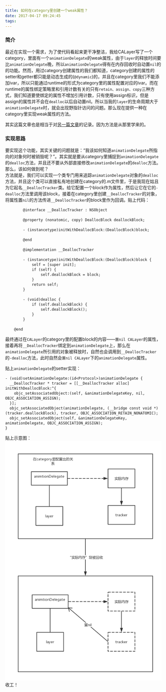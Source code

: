 ```yaml
---
title: 如何在category里创建一个weak属性？
date: 2017-04-17 09:24:45
tags:
---
```

### 简介
最近在实现一个需求，为了使代码看起来更干净整洁，我给CALayer写了一个category，里面有一个`animationDelegate`的weak属性，由于`layer`的释放时间要比`animationDelegate`晚，所以`animationDelegate`得有在内存回收时自动置`nil`的的功能。然而，用过category创建属性的我们都知道，category创建的属性的setter和getter都只能是动态生成的(`@dynamic`)的，并且在category里我们不能添加ivar，所以只能通过runtime的形式为category里的属性配置对应的ivar。而在runtime的属性绑定策略里和引用计数有关的只有`retain、assign、copy`三种方式，我们知道要使绑定的属性不增加引用计数，只有使用assign标识，但是assign的属性并不会在`dealloc`以后自动置nil。所以当我的`layer`的生命周期大于`animationDelegate`时，就会出现野指针访问的问题。那么现在提供一种在category里实现weak属性的方法。  

其实这篇文章也是相当于对[另一篇文章](http://www.zhimengzhe.com/IOSkaifa/190588.html)的记录。因为方法是从那里学来的。  
### 实现思路
要实现这个功能，其实关键的问题就是：“我该如何知道`animationDelegate`所指向的对象何时被销毁呢？”。其实就是要从category里捕捉到`animationDelegate`的`dealloc`方法，并且还不要从外部直接修改`animationDelegate`的`dealloc`方法。  
那么，该如何做到呢？  
方法就是，我们可以实现一个类专门用来追踪`animationDelegate`对象的`dealloc`方法，并且这个类可以直接私有地创建在category的.m文件里，于是我现在姑且为它起名`__DeallocTracker`类。给它配置一个block作为属性，然后让它在它的`-dealloc`方法里调用该block，接着在category里创建`__DeallocTracker`的对象，将属性置`nil`的方法传进`__DeallocTracker`的block里作为回调。贴上代码：  
```objc
		@interface __DeallocTracker : NSObject
		
		@property (nonatomic, copy) DeallocBlock deallockBlock;
		
		- (instancetype)initWithDeallocBlock:(DeallocBlock)block;
		
		@end
		
		@implementation __DeallocTracker
		
		- (instancetype)initWithDeallocBlock:(DeallocBlock)block {
		    self = [super init];
		    if (self) {
		        self.deallockBlock = block;
		    }
		    return self;
		}
		
		- (void)dealloc {
		    if (self.deallockBlock) {
		        self.deallockBlock();
		    }
		}
	
	@end
```
最终通过在`CALayer`的category里的配置block的内容——`置nil CALayer`的属性，接着再将`__DeallocTracker`绑定到`animationDelegate`上，那么在`animationDelegate`所引用的对象被释放时，自然也会调用到`__DeallocTracker`的`-dealloc`方法，此时自然会`置nil CALayer`下的`animationDelegate`属性。  
  
贴上`animationDelegate`的setter实现：  
```objc
- (void)setAnimationDelegate:(id<Protocol>)animationDelegate {
  __DeallocTracker * tracker = [[__DeallocTracker alloc] initWithDeallocBlock:^{
    objc_setAssociatedObject:(self, &animationDelegateKey, nil, OBJC_ASSOCIATION_ASSIGN);
  }];
  objc_setAssociatedObject(animationDelegate, (__bridge const void *)(tracker.deallockBlock), tracker, OBJC_ASSOCIATION_RETAIN_NONATOMIC);
  objc_setAssociatedObject(self, &animationDelegateKey, animationDelegate, OBJC_ASSOCIATION_ASSIGN);
}
```
贴上示意图：
![](images/Category创建weak属性.png)  
收工！



